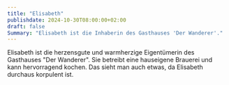 ```yaml
---
title: "Elisabeth"
publishdate: 2024-10-30T08:00:00+02:00
draft: false
Summary: "Elisabeth ist die Inhaberin des Gasthauses 'Der Wanderer'."
---
```


Elisabeth ist die herzensgute und warmherzige Eigentümerin des Gasthauses "Der Wanderer". Sie betreibt eine hauseigene Brauerei und kann hervorragend kochen. Das sieht man auch etwas, da Elisabeth durchaus korpulent ist.
